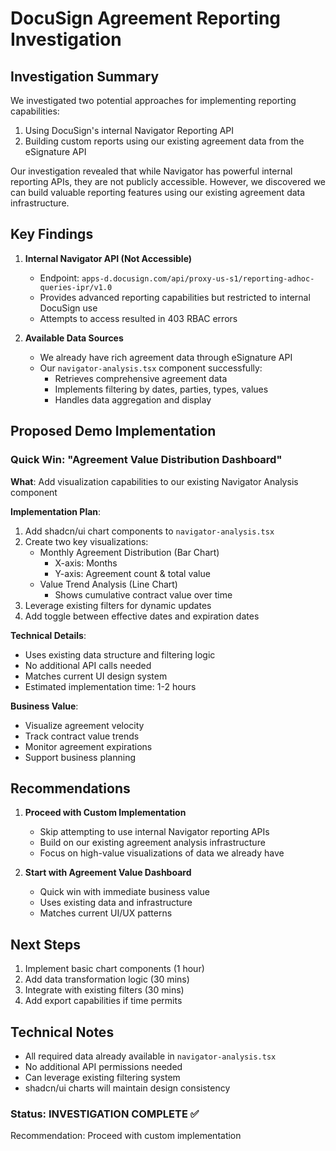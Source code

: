 # DocuSign Agreement Reporting Investigation

## Investigation Summary
We investigated two potential approaches for implementing reporting capabilities:
1. Using DocuSign's internal Navigator Reporting API
2. Building custom reports using our existing agreement data from the eSignature API

Our investigation revealed that while Navigator has powerful internal reporting APIs, they are not publicly accessible. However, we discovered we can build valuable reporting features using our existing agreement data infrastructure.

## Key Findings

1. **Internal Navigator API (Not Accessible)**
   - Endpoint: `apps-d.docusign.com/api/proxy-us-s1/reporting-adhoc-queries-ipr/v1.0`
   - Provides advanced reporting capabilities but restricted to internal DocuSign use
   - Attempts to access resulted in 403 RBAC errors

2. **Available Data Sources**
   - We already have rich agreement data through eSignature API
   - Our `navigator-analysis.tsx` component successfully:
     - Retrieves comprehensive agreement data
     - Implements filtering by dates, parties, types, values
     - Handles data aggregation and display

## Proposed Demo Implementation

### Quick Win: "Agreement Value Distribution Dashboard"

**What**: Add visualization capabilities to our existing Navigator Analysis component

**Implementation Plan**:
1. Add shadcn/ui chart components to `navigator-analysis.tsx`
2. Create two key visualizations:
   - Monthly Agreement Distribution (Bar Chart)
     - X-axis: Months
     - Y-axis: Agreement count & total value
   - Value Trend Analysis (Line Chart)
     - Shows cumulative contract value over time
3. Leverage existing filters for dynamic updates
4. Add toggle between effective dates and expiration dates

**Technical Details**:
- Uses existing data structure and filtering logic
- No additional API calls needed
- Matches current UI design system
- Estimated implementation time: 1-2 hours

**Business Value**:
- Visualize agreement velocity
- Track contract value trends
- Monitor agreement expirations
- Support business planning

## Recommendations

1. **Proceed with Custom Implementation**
   - Skip attempting to use internal Navigator reporting APIs
   - Build on our existing agreement analysis infrastructure
   - Focus on high-value visualizations of data we already have

2. **Start with Agreement Value Dashboard**
   - Quick win with immediate business value
   - Uses existing data and infrastructure
   - Matches current UI/UX patterns

## Next Steps

1. Implement basic chart components (1 hour)
2. Add data transformation logic (30 mins)
3. Integrate with existing filters (30 mins)
4. Add export capabilities if time permits

## Technical Notes
- All required data already available in `navigator-analysis.tsx`
- No additional API permissions needed
- Can leverage existing filtering system
- shadcn/ui charts will maintain design consistency

### Status: INVESTIGATION COMPLETE ✅
Recommendation: Proceed with custom implementation 